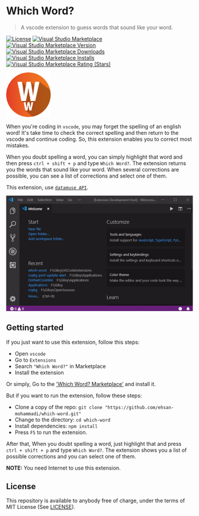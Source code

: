 # Which Word?

> A vscode extension to guess words that sound like your word.

[![License](https://img.shields.io/github/license/ehsan-mohammadi/which-word.svg?color=orange&label=License)](../master/LICENSE)
[![Visual Studio Marketplace](https://img.shields.io/badge/Available%20on-Visual%20Studio%20Marketplace-blue)](https://marketplace.visualstudio.com/items?itemName=EhsanMohammadi.which-word)
[![Visual Studio Marketplace Version](https://img.shields.io/visual-studio-marketplace/v/EhsanMohammadi.which-word?label=Version&color=green)](https://marketplace.visualstudio.com/items?itemName=EhsanMohammadi.which-word)
<br/>
[![Visual Studio Marketplace Downloads](https://img.shields.io/visual-studio-marketplace/d/EhsanMohammadi.which-word?label=Downloads&color=yellow)](https://marketplace.visualstudio.com/items?itemName=EhsanMohammadi.which-word)
[![Visual Studio Marketplace Installs](https://img.shields.io/visual-studio-marketplace/i/EhsanMohammadi.which-word?label=Installs&color=darkcyan)](https://marketplace.visualstudio.com/items?itemName=EhsanMohammadi.which-word)
[![Visual Studio Marketplace Rating (Stars)](https://img.shields.io/visual-studio-marketplace/stars/EhsanMohammadi.which-word?label=Rating&color=red)](https://marketplace.visualstudio.com/items?itemName=EhsanMohammadi.which-word&ssr=false#review-details)

<img src="https://raw.githubusercontent.com/ehsan-mohammadi/which-word/master/img/WhichWord-Icon.png" width="120"/>

When you're coding in `vscode`, you may forget the spelling of an english word! It's take time to check the correct spelling and then return to the vscode and continue coding. So, this extension enables you to correct most mistakes.

When you doubt spelling a word, you can simply highlight that word and then press `ctrl + shift + p` and type `Which Word?`. The extension returns you the words that sound like your word. When several corrections are possible, you can see a list of corrections and select one of them.

This extension, use [`datamuse API`](https://www.datamuse.com/api/).

<p align="center"><img src="https://raw.githubusercontent.com/ehsan-mohammadi/which-word/master/img/WhichWord-GIF.gif"/></p>

## Getting started

If you just want to use this extension, follow this steps:

- Open `vscode`
- Go to `Extensions`
- Search `"Which Word?"` in Marketplace
- Install the extension

Or simply, Go to the ['Which Word? Marketplace'](https://marketplace.visualstudio.com/items?itemName=EhsanMohammadi.which-word) and install it.

But if you want to run the extension, follow these steps:

- Clone a copy of the repo: `git clone "https://github.com/ehsan-mohammadi/which-word.git"`
- Change to the directory: `cd which-word`
- Install dependencies: `npm install`
- Press `F5` to run the extension.

After that, When you doubt spelling a word, just highlight that and press `ctrl + shift + p` and type `Which Word?`. The extension shows you a list of possible corrections and you can select one of them.

**NOTE:** You need Internet to use this extension.

## License

This repository is available to anybody free of charge, under the terms of MIT License (See [LICENSE](../master/LICENSE)).
